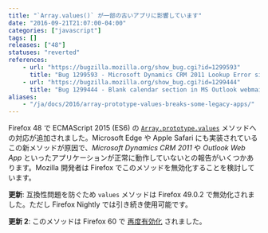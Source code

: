 ```yaml
---
title: "`Array.values()` が一部の古いアプリに影響しています"
date: "2016-09-21T21:07:00-04:00"
categories: ["javascript"]
tags: []
releases: ["48"]
statuses: "reverted"
references:
    - url: "https://bugzilla.mozilla.org/show_bug.cgi?id=1299593"
      title: "Bug 1299593 - Microsoft Dynamics CRM 2011 Lookup Error since Firefox Version 48.0.2 due to Array.prototype.values"
    - url: "https://bugzilla.mozilla.org/show_bug.cgi?id=1299444"
      title: "Bug 1299444 - Blank calendar section in MS Outlook webmail (OWA) after Firefox 48"
aliases:
    - "/ja/docs/2016/array-prototype-values-breaks-some-legacy-apps/"
---
```

Firefox 48 で ECMAScript 2015 (ES6) の [`Array.prototype.values`](https://developer.mozilla.org/docs/Web/JavaScript/Reference/Global_Objects/Array/values) メソッドへの対応が追加されました。Microsoft Edge や Apple Safari にも実装されているこの新メソッドが原因で、*Microsoft Dynamics CRM 2011* や *Outlook Web App* といったアプリケーションが正常に動作していないとの報告がいくつかあります。Mozilla 開発者は Firefox でこのメソッドを無効化することを検討しています。

**更新**: 互換性問題を防ぐため `values` メソッドは Firefox 49.0.2 で無効化されました。ただし Firefox Nightly では引き続き使用可能です。

**更新 2**: このメソッドは Firefox 60 で [再度有効化](https://www.fxsitecompat.dev/ja/docs/2018/array-prototype-values-is-now-enabled-again/) されました。
